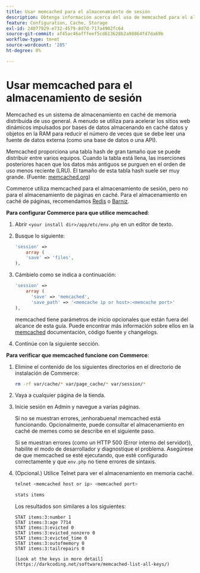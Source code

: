 ```yaml
---
title: Usar memcached para el almacenamiento de sesión
description: Obtenga información acerca del uso de memcached para el almacenamiento de sesiones de Commerce.
feature: Configuration, Cache, Storage
exl-id: 24077929-e732-4579-8d7d-717a4902fc64
source-git-commit: af45ac46afffeef5cd613628b2a98864fd7da69b
workflow-type: tm+mt
source-wordcount: '285'
ht-degree: 0%

---
```


# Usar memcached para el almacenamiento de sesión

Memcached es un sistema de almacenamiento en caché de memoria distribuida de uso general. A menudo se utiliza para acelerar los sitios web dinámicos impulsados por bases de datos almacenando en caché datos y objetos en la RAM para reducir el número de veces que se debe leer una fuente de datos externa (como una base de datos o una API).

Memcached proporciona una tabla hash de gran tamaño que se puede distribuir entre varios equipos. Cuando la tabla está llena, las inserciones posteriores hacen que los datos más antiguos se purguen en el orden de uso menos reciente (LRU). El tamaño de esta tabla hash suele ser muy grande. (Fuente: [memcached.org](https://www.memcached.org/))

Commerce utiliza memcached para el almacenamiento de sesión, pero no para el almacenamiento de páginas en caché. Para el almacenamiento en caché de páginas, recomendamos [Redis](../cache/redis-pg-cache.md) o [Barniz](../cache/config-varnish.md).

**Para configurar Commerce para que utilice memcached**:

1. Abrir `<your install dir>/app/etc/env.php` en un editor de texto.
1. Busque lo siguiente:

   ```php
   'session' =>
       array (
       'save' => 'files',
   ),
   ```

1. Cámbielo como se indica a continuación:

   ```php
   'session' =>
       array (
         'save' => 'memcached',
         'save_path' => '<memcache ip or host>:<memcache port>'
   ),
   ```

   memcached tiene parámetros de inicio opcionales que están fuera del alcance de esta guía. Puede encontrar más información sobre ellos en la [memcached](https://www.php.net/manual/en/memcached.sessions.php) documentación, código fuente y changelogs.

1. Continúe con la siguiente sección.

**Para verificar que memcached funcione con Commerce**:

1. Elimine el contenido de los siguientes directorios en el directorio de instalación de Commerce:

   ```bash
   rm -rf var/cache/* var/page_cache/* var/session/*
   ```

1. Vaya a cualquier página de la tienda.

1. Inicie sesión en Admin y navegue a varias páginas.

   Si no se muestran errores, ¡enhorabuena! memcached está funcionando. Opcionalmente, puede consultar el almacenamiento en caché de memes como se describe en el siguiente paso.

   Si se muestran errores (como un HTTP 500 (Error interno del servidor)), habilite el modo de desarrollador y diagnostique el problema. Asegúrese de que memcached se esté ejecutando, que esté configurado correctamente y que `env.php` no tiene errores de sintaxis.

1. (Opcional.) Utilice Telnet para ver el almacenamiento en memoria caché.

   ```bash
   telnet <memcached host or ip> <memcached port>
   ```

   ```bash
   stats items
   ```

   Los resultados son similares a los siguientes:

   ```terminal
   STAT items:3:number 1
   STAT items:3:age 7714
   STAT items:3:evicted 0
   STAT items:3:evicted_nonzero 0
   STAT items:3:evicted_time 0
   STAT items:3:outofmemory 0
   STAT items:3:tailrepairs 0
   
   [Look at the keys in more detail](https://darkcoding.net/software/memcached-list-all-keys/)
   ```
